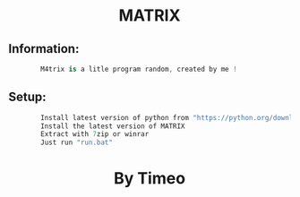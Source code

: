 <h1 align="center">MATRIX</h1>



## Information:
```cs
        M4trix is a litle program random, created by me !
```




## Setup:
```cs
        Install latest version of python from "https://python.org/downloads"
        Install the latest version of MATRIX
        Extract with 7zip or winrar
        Just run "run.bat"
```


<h1 align="center">By Timeo</h1>
